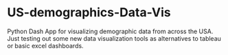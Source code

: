 # US-demographics-Data-Vis
Python Dash App for visualizing demographic data from across the USA.
Just testing out some new data visualization tools as alternatives to tableau or basic excel dashboards.

